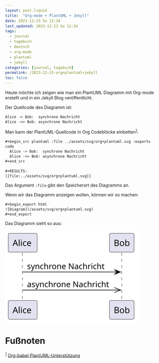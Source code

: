 ```yaml
---
layout: post.liquid
title:  "Org-mode + PlantUML + Jekyll"
date: 2023-12-23 So 12:34
last_updated: 2023-12-23 So 12:34
tags:
  - journal
  - tagebuch
  - deutsch
  - org-mode
  - plantuml
  - jekyll
categories: [journal, tagebuch]
permalink: /2023-12-23-org+plantuml+jekyll
toc: false
---
```


Heute möchte ich zeigen wie man ein PlantUML Diagramm mit Org-mode
erstellt und in ein Jekyll Blog veröffentlicht.

Der Quellcode des Diagramm ist:

    Alice -> Bob:  synchrone Nachricht
    Alice ->> Bob: asynchrone Nachricht

Man kann der PlantUML-Quellcode in Org Codeblöcke einbetten<sup><a id="fnr.1" class="footref" href="#fn.1" role="doc-backlink">1</a></sup>: 

    #+begin_src plantuml :file ../assets/svg/org+plantuml.svg :exports code
      Alice -> Bob:  synchrone Nachricht
      Alice ->> Bob: asynchrone Nachricht
    #+end_src
    
    #+RESULTS:
    [[file:../assets/svg/org+plantuml.svg]]

Das Argument `:file` gibt den Speicherort des Diagramms an.

Wenn wir das Diagramm anzeigen wollen, können wir so machen:

    #+begin_export html
    ![Diagram](/assets/svg/org+plantuml.svg)
    #+end_export

Das Diagramm sieht so aus:

![Diagram](/assets/svg/org+plantuml.svg)


# Fu&szlig;noten

<sup><a id="fn.1" href="#fnr.1">1</a></sup> [Org-babel PlantUML-Unterstützung](https://eschulte.github.io/babel-dev/DONE-integrate-plantuml-support.html)
